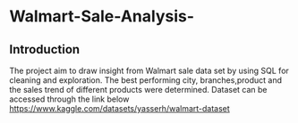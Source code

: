 # Walmart-Sale-Analysis-

## Introduction
The project aim to  draw insight from Walmart sale data set by using SQL for cleaning and exploration. The best performing city, branches,product and the sales trend of different products were determined. Dataset can be accessed through the link below https://www.kaggle.com/datasets/yasserh/walmart-dataset



